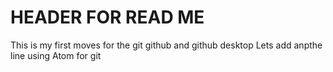 # HEADER FOR READ ME
This is my first moves for the git github and github desktop
Lets add anpthe line using Atom for git
